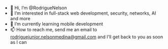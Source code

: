 - 👋 Hi, I’m @RodrigueNelson
- 👀 I’m interested in full-stack web development, security, networks, AI and more 
- 🌱 I’m currently learning mobile development
- 📫 How to reach me, send me an email to rodriguejunior.nelsonmedina@gmail.com and I'll get back to you as soon as I can

<!---
RodrigueNelson/RodrigueNelson is a ✨ special ✨ repository because its `README.md` (this file) appears on your GitHub profile.
You can click the Preview link to take a look at your changes.
--->
